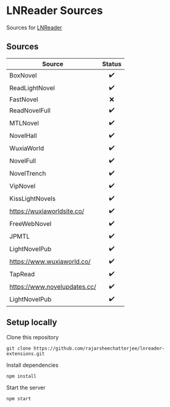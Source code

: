 # LNReader Sources

Sources for [LNReader](https://github.com/rajarsheechatterjee/lnreader)

## Sources

| Source                       |       Status       |
| ---------------------------- | :----------------: |
| BoxNovel                     | :heavy_check_mark: |
| ReadLightNovel               | :heavy_check_mark: |
| FastNovel                    |        :x:         |
| ReadNovelFull                | :heavy_check_mark: |
| MTLNovel                     | :heavy_check_mark: |
| NovelHall                    | :heavy_check_mark: |
| WuxiaWorld                   | :heavy_check_mark: |
| NovelFull                    | :heavy_check_mark: |
| NovelTrench                  | :heavy_check_mark: |
| VipNovel                     | :heavy_check_mark: |
| KissLightNovels              | :heavy_check_mark: |
| https://wuxiaworldsite.co/   | :heavy_check_mark: |
| FreeWebNovel                 | :heavy_check_mark: |
| JPMTL                        | :heavy_check_mark: |
| LightNovelPub                | :heavy_check_mark: |
| https://www.wuxiaworld.co/   | :heavy_check_mark: |
| TapRead                      | :heavy_check_mark: |
| https://www.novelupdates.cc/ | :heavy_check_mark: |
| LightNovelPub                | :heavy_check_mark: |

## Setup locally

Clone this repository

```
git clone https://github.com/rajarsheechatterjee/lnreader-extensions.git
```

Install dependencies

```
npm install
```

Start the server

```
npm start
```
